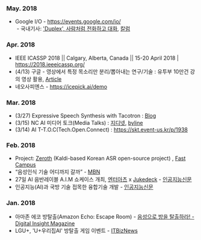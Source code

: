 ### May. 2018
* Google I/O - https://events.google.com/io/ <br>
  - 국내기사: ['Duplex', 사람처럼 전화하고 대화](http://thegear.co.kr/16063), [칼럼](http://www.ciokorea.com/column/38176)

### Apr. 2018
* IEEE ICASSP 2018 || Calgary, Alberta, Canada || 15-20 April 2018 | https://2018.ieeeicassp.org/
* (4/13) 구글 - 영상에서 특정 목소리만 분리/뽑아내는 연구/기술 : 유투부 10만건 강의 영상 활용, [Article](http://smartaedi.tistory.com/251)
* 네오사피엔스 - https://icepick.ai/demo   

### Mar. 2018
* (3/27) Expressive Speech Synthesis with Tacotron : [Blog](https://research.googleblog.com/2018/03/expressive-speech-synthesis-with.html)
* (3/15) NC AI 미디어 토크(Media Talks) : [지디넷](http://www.zdnet.co.kr/news/news_view.asp?artice_id=20180315184207), [byline](https://byline.network/2018/03/15-7/)
* (3/14) AI T-T.O.C(Tech.Open.Connect) : https://skt.event-us.kr/p/1938 

### Feb. 2018
* Project: [Zeroth](https://github.com/goodatlas/zeroth) (Kaldi-based Korean ASR open-source project) , [Fast Campus](http://www.fastcampus.co.kr/data_camp_dsr)
* “음성인식 기술 어디까지 갈까” - [MBN](http://news.mk.co.kr/newsRead.php?year=2017&no=131699)
* 27일 AI 음반레이블 A.I.M 쇼케이스 개최, [엔터아츠](https://www.enterarts.net) x [Jukedeck](https://www.jukedeck.com) - [인공지능신문](http://www.aitimes.kr/news/articleView.html?idxno=11383)
* 인공지능(AI)과 국방 기술 접목한 융합기술 개발 - [인공지능신문](http://www.aitimes.kr/news/articleView.html?idxno=11375)

### Jan. 2018
* 아마존 에코 방탈출(Amazon Echo: Escape Room) - [음성으로 방을 탈출하라! - Digital Insight Magazine](http://magazine.ditoday.com/marketing/%EC%9D%8C%EC%84%B1%EC%9C%BC%EB%A1%9C-%EB%B0%A9%EC%9D%84-%ED%83%88%EC%B6%9C%ED%95%98%EB%9D%BC/)
* LGU+, 'U+우리집AI' 방탈출 게임 이벤트 - [ITBizNews](http://www.itbiznews.com/news/articleView.html?idxno=7882)
